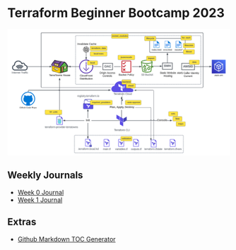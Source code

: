 # Terraform Beginner Bootcamp 2023


![architectural-diagram](terra-architecture.png)


## Weekly Journals
- [Week 0 Journal](journal/week0.md)
- [Week 1 Journal](journal/week1.md)


## Extras
- [Github Markdown TOC Generator](https://ecotrust-canada.github.io/markdown-toc/)